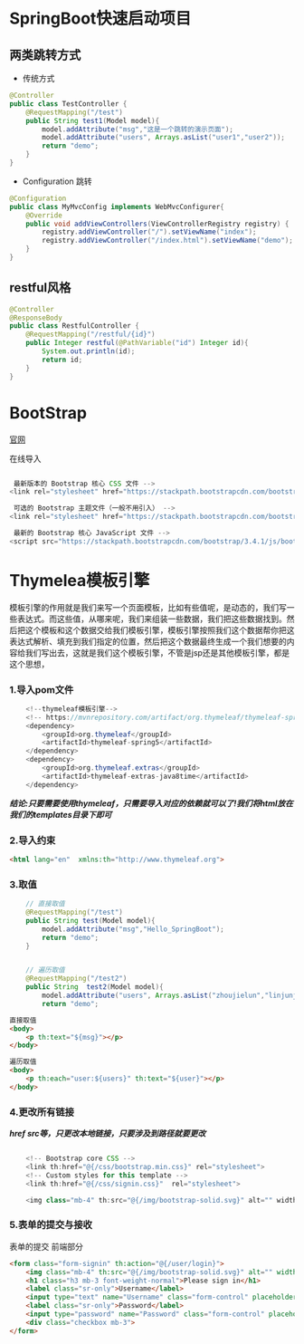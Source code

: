 # SpringBoot快速启动项目
## 两类跳转方式
* 传统方式
~~~java
@Controller
public class TestController {
    @RequestMapping("/test")
    public String test1(Model model){
        model.addAttribute("msg","这是一个跳转的演示页面");
        model.addAttribute("users", Arrays.asList("user1","user2"));
        return "demo";
    }
}
~~~

* Configuration 跳转
~~~java
@Configuration
public class MyMvcConfig implements WebMvcConfigurer{
    @Override
    public void addViewControllers(ViewControllerRegistry registry) {
        registry.addViewController("/").setViewName("index");
        registry.addViewController("/index.html").setViewName("demo");
    }
}
~~~

## restful风格
~~~java
@Controller
@ResponseBody
public class RestfulController {
    @RequestMapping("/restful/{id}")
    public Integer restful(@PathVariable("id") Integer id){
        System.out.println(id);
        return id;
    }
}
~~~

# BootStrap

[官网](https://v3.bootcss.com/getting-started/)

在线导入
~~~java

 最新版本的 Bootstrap 核心 CSS 文件 -->
<link rel="stylesheet" href="https://stackpath.bootstrapcdn.com/bootstrap/3.4.1/css/bootstrap.min.css" integrity="sha384-HSMxcRTRxnN+Bdg0JdbxYKrThecOKuH5zCYotlSAcp1+c8xmyTe9GYg1l9a69psu" crossorigin="anonymous">

 可选的 Bootstrap 主题文件（一般不用引入） -->
<link rel="stylesheet" href="https://stackpath.bootstrapcdn.com/bootstrap/3.4.1/css/bootstrap-theme.min.css" integrity="sha384-6pzBo3FDv/PJ8r2KRkGHifhEocL+1X2rVCTTkUfGk7/0pbek5mMa1upzvWbrUbOZ" crossorigin="anonymous">

 最新的 Bootstrap 核心 JavaScript 文件 -->
<script src="https://stackpath.bootstrapcdn.com/bootstrap/3.4.1/js/bootstrap.min.js" integrity="sha384-aJ21OjlMXNL5UyIl/XNwTMqvzeRMZH2w8c5cRVpzpU8Y5bApTppSuUkhZXN0VxHd" crossorigin="anonymous"></script>

~~~ 


# Thymelea模板引擎

模板引擎的作用就是我们来写一个页面模板，比如有些值呢，是动态的，我们写一些表达式。而这些值，从哪来呢，我们来组装一些数据，我们把这些数据找到。然后把这个模板和这个数据交给我们模板引擎，模板引擎按照我们这个数据帮你把这表达式解析、填充到我们指定的位置，然后把这个数据最终生成一个我们想要的内容给我们写出去，这就是我们这个模板引擎，不管是jsp还是其他模板引擎，都是这个思想，




### 1.导入pom文件

~~~java
    <!--thymeleaf模板引擎-->
    <!-- https://mvnrepository.com/artifact/org.thymeleaf/thymeleaf-spring5 -->
    <dependency>
        <groupId>org.thymeleaf</groupId>
        <artifactId>thymeleaf-spring5</artifactId>
    </dependency>
    <dependency>
        <groupId>org.thymeleaf.extras</groupId>
        <artifactId>thymeleaf-extras-java8time</artifactId>
    </dependency>
~~~
***结论:只要需要使用thymeleaf，只需要导入对应的依赖就可以了!我们将html放在我们的templates目录下即可***

### 2.导入约束

~~~html
<html lang="en"  xmlns:th="http://www.thymeleaf.org">
~~~

### 3.取值

~~~java
    // 直接取值
    @RequestMapping("/test")
    public String test(Model model){
        model.addAttribute("msg","Hello_SpringBoot");
        return "demo";
    }


    // 遍历取值
    @RequestMapping("/test2")
    public String  test2(Model model){
        model.addAttribute("users", Arrays.asList("zhoujielun","linjunjie"));
        return "demo";
~~~

~~~html
直接取值
<body>
    <p th:text="${msg}"></p>
</body>

遍历取值
<body>
    <p th:each="user:${users}" th:text="${user}"></p>
</body>

~~~


### 4.更改所有链接


***href src等，只更改本地链接，只要涉及到路径就要更改***
~~~java 

    <!-- Bootstrap core CSS -->
    <link th:href="@{/css/bootstrap.min.css}" rel="stylesheet">
    <!-- Custom styles for this template -->
    <link th:href="@{/css/signin.css}"  rel="stylesheet">

    <img class="mb-4" th:src="@{/img/bootstrap-solid.svg}" alt="" width="72" height="72">
~~~

### 5.表单的提交与接收

 表单的提交 前端部分
~~~html
<form class="form-signin" th:action="@{/user/login}">
    <img class="mb-4" th:src="@{/img/bootstrap-solid.svg}" alt="" width="72" height="72">
    <h1 class="h3 mb-3 font-weight-normal">Please sign in</h1>
    <label class="sr-only">Username</label>
    <input type="text" name="Username" class="form-control" placeholder="Username" required="" autofocus="">
    <label class="sr-only">Password</label>
    <input type="password" name="Password" class="form-control" placeholder="Password" required="">
    <div class="checkbox mb-3">
</form>
~~~